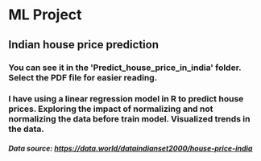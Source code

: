 # ML Project
## Indian house price prediction
### You can see it in the 'Predict_house_price_in_india' folder. Select the PDF file for easier reading.
### I have using a linear regression model in R to predict house prices. Exploring the impact of normalizing and not normalizing the data before train model. Visualized trends in the data.
##### Data source: https://data.world/dataindianset2000/house-price-india
